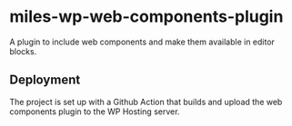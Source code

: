 # miles-wp-web-components-plugin

A plugin to include web components and make them available in editor blocks.

## Deployment

The project is set up with a Github Action that builds and upload the web components plugin to the WP Hosting server.